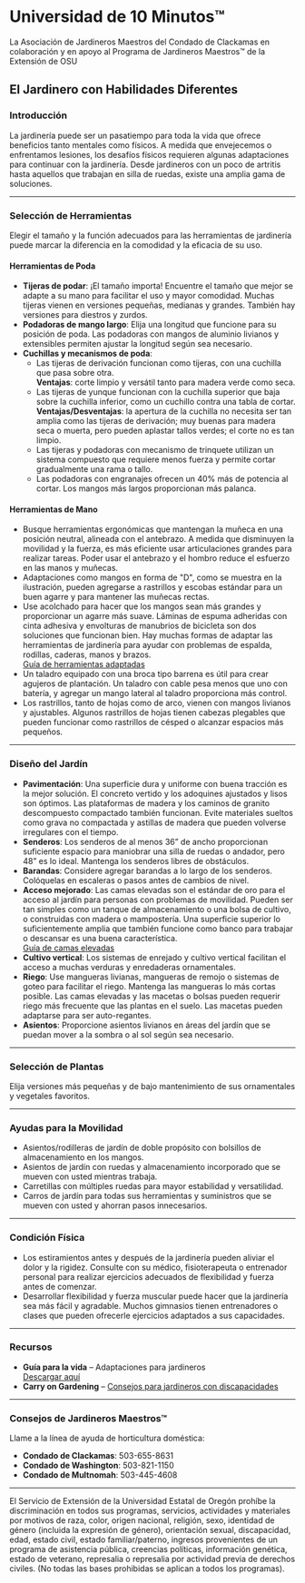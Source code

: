 # Universidad de 10 Minutos™

La Asociación de Jardineros Maestros del Condado de Clackamas en colaboración y en apoyo al Programa de Jardineros Maestros™ de la Extensión de OSU

## El Jardinero con Habilidades Diferentes

### Introducción

La jardinería puede ser un pasatiempo para toda la vida que ofrece beneficios tanto mentales como físicos. A medida que envejecemos o enfrentamos lesiones, los desafíos físicos requieren algunas adaptaciones para continuar con la jardinería. Desde jardineros con un poco de artritis hasta aquellos que trabajan en silla de ruedas, existe una amplia gama de soluciones.

---

### Selección de Herramientas

Elegir el tamaño y la función adecuados para las herramientas de jardinería puede marcar la diferencia en la comodidad y la eficacia de su uso.

#### Herramientas de Poda

- **Tijeras de podar**: ¡El tamaño importa! Encuentre el tamaño que mejor se adapte a su mano para facilitar el uso y mayor comodidad. Muchas tijeras vienen en versiones pequeñas, medianas y grandes. También hay versiones para diestros y zurdos.
- **Podadoras de mango largo**: Elija una longitud que funcione para su posición de poda. Las podadoras con mangos de aluminio livianos y extensibles permiten ajustar la longitud según sea necesario.
- **Cuchillas y mecanismos de poda**:
  - Las tijeras de derivación funcionan como tijeras, con una cuchilla que pasa sobre otra.  
    **Ventajas**: corte limpio y versátil tanto para madera verde como seca.
  - Las tijeras de yunque funcionan con la cuchilla superior que baja sobre la cuchilla inferior, como un cuchillo contra una tabla de cortar.  
    **Ventajas/Desventajas**: la apertura de la cuchilla no necesita ser tan amplia como las tijeras de derivación; muy buenas para madera seca o muerta, pero pueden aplastar tallos verdes; el corte no es tan limpio.
  - Las tijeras y podadoras con mecanismo de trinquete utilizan un sistema compuesto que requiere menos fuerza y permite cortar gradualmente una rama o tallo.
  - Las podadoras con engranajes ofrecen un 40% más de potencia al cortar. Los mangos más largos proporcionan más palanca.

#### Herramientas de Mano

- Busque herramientas ergonómicas que mantengan la muñeca en una posición neutral, alineada con el antebrazo. A medida que disminuyen la movilidad y la fuerza, es más eficiente usar articulaciones grandes para realizar tareas. Poder usar el antebrazo y el hombro reduce el esfuerzo en las manos y muñecas.
- Adaptaciones como mangos en forma de "D", como se muestra en la ilustración, pueden agregarse a rastrillos y escobas estándar para un buen agarre y para mantener las muñecas rectas.
- Use acolchado para hacer que los mangos sean más grandes y proporcionar un agarre más suave. Láminas de espuma adheridas con cinta adhesiva y envolturas de manubrios de bicicleta son dos soluciones que funcionan bien. Hay muchas formas de adaptar las herramientas de jardinería para ayudar con problemas de espalda, rodillas, caderas, manos y brazos.  
  [Guía de herramientas adaptadas](https://catalog.extension.oregonstate.edu/sites/catalog/files/project/pdf/em8504.pdf)
- Un taladro equipado con una broca tipo barrena es útil para crear agujeros de plantación. Un taladro con cable pesa menos que uno con batería, y agregar un mango lateral al taladro proporciona más control.
- Los rastrillos, tanto de hojas como de arco, vienen con mangos livianos y ajustables. Algunos rastrillos de hojas tienen cabezas plegables que pueden funcionar como rastrillos de césped o alcanzar espacios más pequeños.

---

### Diseño del Jardín

- **Pavimentación**: Una superficie dura y uniforme con buena tracción es la mejor solución. El concreto vertido y los adoquines ajustados y lisos son óptimos. Las plataformas de madera y los caminos de granito descompuesto compactado también funcionan. Evite materiales sueltos como grava no compactada y astillas de madera que pueden volverse irregulares con el tiempo.
- **Senderos**: Los senderos de al menos 36” de ancho proporcionan suficiente espacio para maniobrar una silla de ruedas o andador, pero 48” es lo ideal. Mantenga los senderos libres de obstáculos.
- **Barandas**: Considere agregar barandas a lo largo de los senderos. Colóquelas en escaleras o pasos antes de cambios de nivel.
- **Acceso mejorado**: Las camas elevadas son el estándar de oro para el acceso al jardín para personas con problemas de movilidad. Pueden ser tan simples como un tanque de almacenamiento o una bolsa de cultivo, o construidas con madera o mampostería. Una superficie superior lo suficientemente amplia que también funcione como banco para trabajar o descansar es una buena característica.  
  [Guía de camas elevadas](https://catalog.extension.oregonstate.edu/fs270)
- **Cultivo vertical**: Los sistemas de enrejado y cultivo vertical facilitan el acceso a muchas verduras y enredaderas ornamentales.
- **Riego**: Use mangueras livianas, mangueras de remojo o sistemas de goteo para facilitar el riego. Mantenga las mangueras lo más cortas posible. Las camas elevadas y las macetas o bolsas pueden requerir riego más frecuente que las plantas en el suelo. Las macetas pueden adaptarse para ser auto-regantes.
- **Asientos**: Proporcione asientos livianos en áreas del jardín que se puedan mover a la sombra o al sol según sea necesario.

---

### Selección de Plantas

Elija versiones más pequeñas y de bajo mantenimiento de sus ornamentales y vegetales favoritos.

---

### Ayudas para la Movilidad

- Asientos/rodilleras de jardín de doble propósito con bolsillos de almacenamiento en los mangos.
- Asientos de jardín con ruedas y almacenamiento incorporado que se mueven con usted mientras trabaja.
- Carretillas con múltiples ruedas para mayor estabilidad y versatilidad.
- Carros de jardín para todas sus herramientas y suministros que se mueven con usted y ahorran pasos innecesarios.

---

### Condición Física

- Los estiramientos antes y después de la jardinería pueden aliviar el dolor y la rigidez. Consulte con su médico, fisioterapeuta o entrenador personal para realizar ejercicios adecuados de flexibilidad y fuerza antes de comenzar.
- Desarrollar flexibilidad y fuerza muscular puede hacer que la jardinería sea más fácil y agradable. Muchos gimnasios tienen entrenadores o clases que pueden ofrecerle ejercicios adaptados a sus capacidades.

---

### Recursos

- **Guía para la vida** – Adaptaciones para jardineros  
  [Descargar aquí](https://s3.wp.wsu.edu/uploads/sites/2079/2015/12/GFL-booklet-complete.pdf)
- **Carry on Gardening** – [Consejos para jardineros con discapacidades](https://www.carryongardening.org.uk/top-tips-for-disabled-gardeners.aspx)

---

### Consejos de Jardineros Maestros™

Llame a la línea de ayuda de horticultura doméstica:  
- **Condado de Clackamas**: 503-655-8631  
- **Condado de Washington**: 503-821-1150  
- **Condado de Multnomah**: 503-445-4608  

---

El Servicio de Extensión de la Universidad Estatal de Oregón prohíbe la discriminación en todos sus programas, servicios, actividades y materiales por motivos de raza, color, origen nacional, religión, sexo, identidad de género (incluida la expresión de género), orientación sexual, discapacidad, edad, estado civil, estado familiar/paterno, ingresos provenientes de un programa de asistencia pública, creencias políticas, información genética, estado de veterano, represalia o represalia por actividad previa de derechos civiles. (No todas las bases prohibidas se aplican a todos los programas).